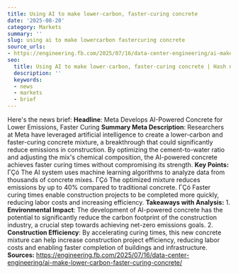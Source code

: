 ```yaml
---
title: Using AI to make lower-carbon, faster-curing concrete
date: '2025-08-20'
category: Markets
summary: ''
slug: using ai to make lowercarbon fastercuring concrete
source_urls:
- https://engineering.fb.com/2025/07/16/data-center-engineering/ai-make-lower-carbon-faster-curing-concrete/
seo:
  title: Using AI to make lower-carbon, faster-curing concrete | Hash n Hedge
  description: ''
  keywords:
  - news
  - markets
  - brief
---
```


Here's the news brief:  **Headline**: Meta Develops AI-Powered Concrete for Lower Emissions, Faster Curing  **Summary Meta Description**: Researchers at Meta have leveraged artificial intelligence to create a lower-carbon and faster-curing concrete mixture, a breakthrough that could significantly reduce emissions in construction. By optimizing the cement-to-water ratio and adjusting the mix's chemical composition, the AI-powered concrete achieves faster curing times without compromising its strength.  **Key Points:**  ΓÇó The AI system uses machine learning algorithms to analyze data from thousands of concrete mixes. ΓÇó The optimized mixture reduces emissions by up to 40% compared to traditional concrete. ΓÇó Faster curing times enable construction projects to be completed more quickly, reducing labor costs and increasing efficiency.  **Takeaways with Analysis:**  1. **Environmental Impact**: The development of AI-powered concrete has the potential to significantly reduce the carbon footprint of the construction industry, a crucial step towards achieving net-zero emissions goals. 2. **Construction Efficiency**: By accelerating curing times, this new concrete mixture can help increase construction project efficiency, reducing labor costs and enabling faster completion of buildings and infrastructure.  **Sources:**  https://engineering.fb.com/2025/07/16/data-center-engineering/ai-make-lower-carbon-faster-curing-concrete/ 
